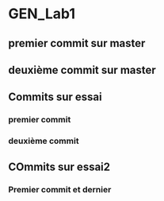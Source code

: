 # GEN_Lab1

## premier commit sur master
## deuxième commit sur master

## Commits sur essai

### premier commit

### deuxième commit

## COmmits sur essai2

### Premier commit et dernier
